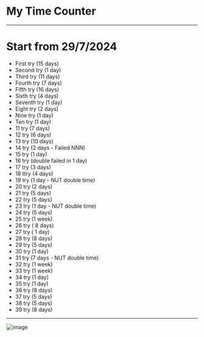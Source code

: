 # My Time Counter

---

# Start from 29/7/2024

- First try (15 days)
- Second try (1 day)
- Third try (11 days)
- Fourth try (7 days)
- Fifth try (16 days)
- Sixth try (4 days)
- Seventh try (1 day)
- Eight try (2 days)
- Nine try (1 day)
- Ten try (1 day)
- 11 try (7 days)
- 12 try (6 days)
- 13 try (10 days)
- 14 try (2 days - Failed NNN)
- 15 try (1 day)
- 16 try (double failed in 1 day)
- 17 try (3 days)
- 18 ttry (4 days)
- 19 try (1 day - NUT double time)
- 20 try (2 days)
- 21 try (5 days)
- 22 try (5 days)
- 23 try (1 day - NUT double time)
- 24 try (5 days)
- 25 try (1 week)
- 26 try ( 8 days)
- 27 try ( 1 day)
- 28 try (8 days)
- 29 try (5 days)
- 30 try (1 day)
- 31 try (7 days - NUT double time)
- 32 try (1 week)
- 33 try (1 week)
- 34 try (1 day)
- 35 try (1 day)
- 36 try (8 days)
- 37 try (5 days)
- 38 try (5 days)
- 39 try (8 days)

---

![image](https://github.com/user-attachments/assets/cc102ee7-3023-478e-8e6e-85e591a3d316)
